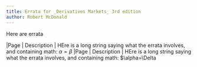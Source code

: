 ```yaml
---
title: Errata for _Derivatives Markets_ 3rd edition
author: Robert McDonald
---
```


Here are errata

|Page | Description | HEre is a long string saying what the errata
 involves, and containing math: $\alpha=\beta$
|Page | Description | HEre is a long string saying what the errata
 involves, and containing math: $\alpha=\Delta
 

